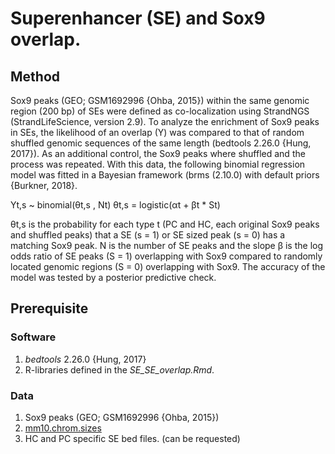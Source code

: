 # Superenhancer (SE) and Sox9 overlap.

## Method
Sox9 peaks (GEO; GSM1692996 {Ohba, 2015}) within the same genomic region (200 bp) of SEs were defined as co-localization using StrandNGS (StrandLifeScience, version 2.9). To analyze the enrichment of Sox9 peaks in SEs, the likelihood of an overlap (Y) was compared to that of random shuffled genomic sequences of the same length (bedtools 2.26.0 {Hung, 2017}). As an additional control, the Sox9 peaks where shuffled and the process was repeated. With this data, the following binomial regression model was fitted in a Bayesian framework (brms (2.10.0) with default priors {Burkner, 2018}.

Yt,s ~ binomial(θt,s , Nt)
θt,s = logistic(αt + βt * St)

θt,s is the probability for each type t (PC and HC, each original Sox9 peaks and shuffled peaks) that a SE (s = 1) or SE sized peak (s = 0) has a matching Sox9 peak. N is the number of SE peaks and the slope β is the log odds ratio of SE peaks (S = 1) overlapping with Sox9 compared to randomly located genomic regions (S = 0) overlapping with Sox9. The accuracy of the model was tested by a posterior predictive check.

## Prerequisite
### Software
1. *bedtools* 2.26.0 {Hung, 2017}
2. R-libraries defined in the *SE_SE_overlap.Rmd*.

### Data
1. Sox9 peaks (GEO; GSM1692996 {Ohba, 2015})
2. [mm10.chrom.sizes](https://hgdownload.soe.ucsc.edu/goldenPath/mm10/bigZips/mm10.chrom.sizes)
3. HC and PC specific SE bed files. (can be requested)